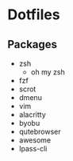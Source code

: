 # Dotfiles

## Packages
- zsh
  - oh my zsh
- fzf
- scrot
- dmenu
- vim
- alacritty
- byobu
- qutebrowser
- awesome
- lpass-cli
